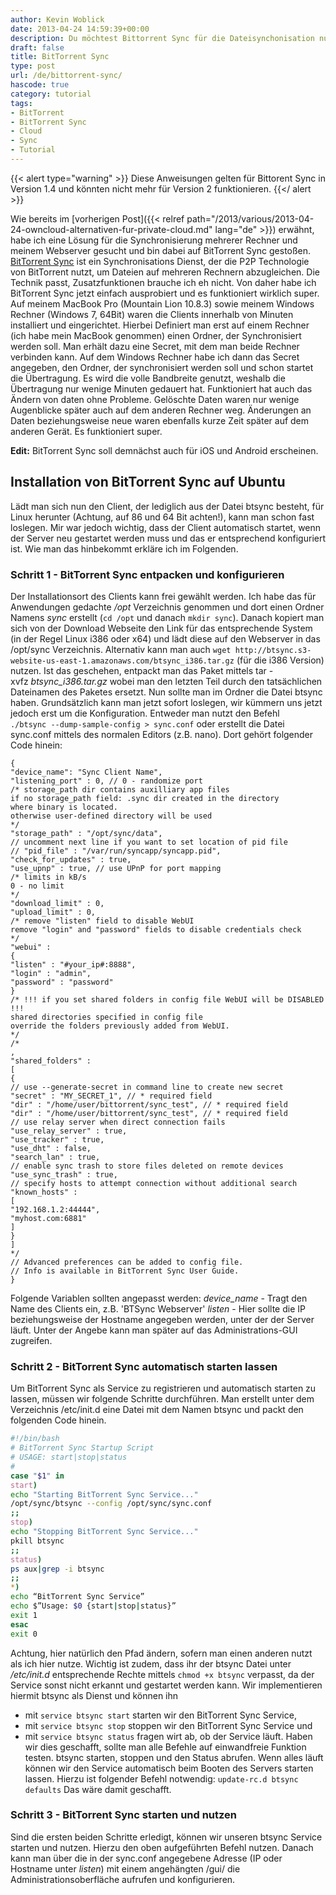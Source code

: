 ```yaml
---
author: Kevin Woblick
date: 2013-04-24 14:59:39+00:00
description: Du möchtest Bittorrent Sync für die Dateisynchonisation nutzen? Hier erfährst du, wie du Bittorrent Sync entsprechend einrichtest.
draft: false
title: BitTorrent Sync
type: post
url: /de/bittorrent-sync/
hascode: true
category: tutorial
tags:
- BitTorrent
- BitTorrent Sync
- Cloud
- Sync
- Tutorial
---
```


{{< alert type="warning" >}}
Diese Anweisungen gelten für Bittorent Sync in Version 1.4 und könnten nicht mehr für Version 2 funktionieren.
{{</ alert >}}


Wie bereits im [vorherigen Post]({{< relref path="/2013/various/2013-04-24-owncloud-alternativen-fur-private-cloud.md" lang="de" >}}) erwähnt, habe ich eine Lösung für die Synchronisierung mehrerer Rechner und meinem Webserver gesucht und bin dabei auf BitTorrent Sync gestoßen. [BitTorrent Sync](http://labs.bittorrent.com/experiments/sync.html) ist ein Synchronisations Dienst, der die P2P Technologie von BitTorrent nutzt, um Dateien auf mehreren Rechnern abzugleichen. Die Technik passt, Zusatzfunktionen brauche ich eh nicht. Von daher habe ich BitTorrent Sync jetzt einfach ausprobiert und es funktioniert wirklich super.
Auf meinem MacBook Pro (Mountain Lion 10.8.3) sowie meinem Windows Rechner (Windows 7, 64Bit) waren die Clients innerhalb von Minuten installiert und eingerichtet. Hierbei Definiert man erst auf einem Rechner (ich habe mein MacBook genommen) einen Ordner, der Synchronisiert werden soll. Man erhält dazu eine Secret, mit dem man beide Rechner verbinden kann. Auf dem Windows Rechner habe ich dann das Secret angegeben, den Ordner, der synchronisiert werden soll und schon startet die Übertragung. Es wird die volle Bandbreite genutzt, weshalb die Übertragung nur wenige Minuten gedauert hat. Funktioniert hat auch das Ändern von daten ohne Probleme. Gelöschte Daten waren nur wenige Augenblicke später auch auf dem anderen Rechner weg. Änderungen an Daten beziehungsweise neue waren ebenfalls kurze Zeit später auf dem anderen Gerät. Es funktioniert super.

**Edit:** BitTorrent Sync soll demnächst auch für iOS und Android erscheinen.


## Installation von BitTorrent Sync auf Ubuntu

Lädt man sich nun den Client, der lediglich aus der Datei btsync besteht, für Linux herunter (Achtung, auf 86 und 64 Bit achten!), kann man schon fast loslegen. Mir war jedoch wichtig, dass der Client automatisch startet, wenn der Server neu gestartet werden muss und das er entsprechend konfiguriert ist. Wie man das hinbekommt erkläre ich im Folgenden.


### Schritt 1 - BitTorrent Sync entpacken und konfigurieren

Der Installationsort des Clients kann frei gewählt werden. Ich habe das für Anwendungen gedachte _/opt_ Verzeichnis genommen und dort einen Ordner Namens _sync_ erstellt (`cd /opt` und danach `mkdir sync`). Danach kopiert man sich von der Download Webseite den Link für das entsprechende System (in der Regel Linux i386 oder x64) und lädt diese auf den Webserver in das /opt/sync Verzeichnis. Alternativ kann man auch `wget http://btsync.s3-website-us-east-1.amazonaws.com/btsync_i386.tar.gz` (für die i386 Version) nutzen.
Ist das geschehen, entpackt man das Paket mittels tar -xvfz _btsync_i386.tar.gz_ wobei man den letzten Teil durch den tatsächlichen Dateinamen des Paketes ersetzt. Nun sollte man im Ordner die Datei btsync haben. Grundsätzlich kann man jetzt sofort loslegen, wir kümmern uns jetzt jedoch erst um die Konfiguration. Entweder man nutzt den Befehl `./btsync --dump-sample-config > sync.conf` oder erstellt die Datei sync.conf mittels des normalen Editors (z.B. nano). Dort gehört folgender Code hinein:

```shell
{
"device_name": "Sync Client Name",
"listening_port" : 0, // 0 - randomize port
/* storage_path dir contains auxilliary app files
if no storage_path field: .sync dir created in the directory
where binary is located.
otherwise user-defined directory will be used
*/
"storage_path" : "/opt/sync/data",
// uncomment next line if you want to set location of pid file
// "pid_file" : "/var/run/syncapp/syncapp.pid",
"check_for_updates" : true,
"use_upnp" : true, // use UPnP for port mapping
/* limits in kB/s
0 - no limit
*/
"download_limit" : 0,
"upload_limit" : 0,
/* remove "listen" field to disable WebUI
remove "login" and "password" fields to disable credentials check
*/
"webui" :
{
"listen" : "#your_ip#:8888",
"login" : "admin",
"password" : "password"
}
/* !!! if you set shared folders in config file WebUI will be DISABLED !!!
shared directories specified in config file
override the folders previously added from WebUI.
*/
/*
,
"shared_folders" :
[
{
// use --generate-secret in command line to create new secret
"secret" : "MY_SECRET_1", // * required field
"dir" : "/home/user/bittorrent/sync_test", // * required field
"dir" : "/home/user/bittorrent/sync_test", // * required field
// use relay server when direct connection fails
"use_relay_server" : true,
"use_tracker" : true,
"use_dht" : false,
"search_lan" : true,
// enable sync trash to store files deleted on remote devices
"use_sync_trash" : true,
// specify hosts to attempt connection without additional search
"known_hosts" :
[
"192.168.1.2:44444",
"myhost.com:6881"
]
}
]
*/
// Advanced preferences can be added to config file.
// Info is available in BitTorrent Sync User Guide.
}
```

Folgende Variablen sollten angepasst werden:
_device_name_ - Tragt den Name des Clients ein, z.B. 'BTSync Webserver'
_listen_ - Hier sollte die IP beziehungsweise der Hostname angegeben werden, unter der der Server läuft. Unter der Angebe kann man später auf das Administrations-GUI zugreifen.


### Schritt 2 - BitTorrent Sync automatisch starten lassen

Um BitTorrent Sync als Service zu registrieren und automatisch starten zu lassen, müssen wir folgende Schritte durchführen.
Man erstellt unter dem Verzeichnis /etc/init.d eine Datei mit dem Namen btsync und packt den folgenden Code hinein.

```bash
#!/bin/bash
# BitTorrent Sync Startup Script
# USAGE: start|stop|status
#
case "$1" in
start)
echo "Starting BitTorrent Sync Service..."
/opt/sync/btsync --config /opt/sync/sync.conf
;;
stop)
echo "Stopping BitTorrent Sync Service..."
pkill btsync
;;
status)
ps aux|grep -i btsync
;;
*)
echo “BitTorrent Sync Service”
echo $”Usage: $0 {start|stop|status}”
exit 1
esac
exit 0
```

Achtung, hier natürlich den Pfad ändern, sofern man einen anderen nutzt als ich hier nutze. Wichtig ist zudem, dass ihr der btsync Datei unter _/etc/init.d_ entsprechende Rechte mittels `chmod +x btsync` verpasst, da der Service sonst nicht erkannt und gestartet werden kann.
Wir implementieren hiermit btsync als Dienst und können ihn
- mit `service btsync start` starten wir den BitTorrent Sync Service,
- mit `service btsync stop` stoppen wir den BitTorrent Sync Service und
- mit `service btsync status` fragen wirt ab, ob der Service läuft.
Haben wir dies geschafft, sollte man alle Befehle auf einwandfreie Funktion testen. btsync starten, stoppen und den Status abrufen.
Wenn alles läuft können wir den Service automatisch beim Booten des Servers starten lassen. Hierzu ist folgender Befehl notwendig:
`update-rc.d btsync defaults`
Das wäre damit geschafft.


### Schritt 3 - BitTorrent Sync starten und nutzen

Sind die ersten beiden Schritte erledigt, können wir unseren btsync Service starten und nutzen. Hierzu den oben aufgeführten Befehl nutzen. Danach kann man über die in der sync.conf angegebene Adresse (IP oder Hostname unter _listen_) mit einem angehängten /gui/ die Administrationsoberfläche aufrufen und konfigurieren.
